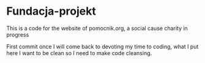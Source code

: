 # Fundacja-projekt
This is a code for the website of pomocnik.org, a social cause charity in progress

First commit once I will come back to devoting my time to coding, what I put here I want to be clean so I need to make code cleansing.
